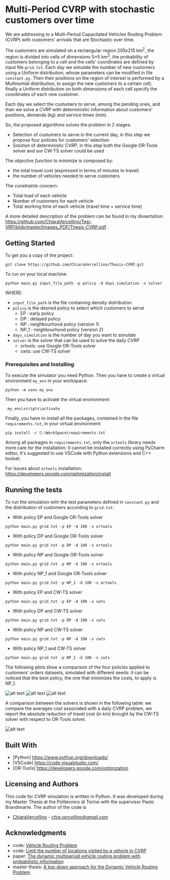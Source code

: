 # Multi-Period CVRP with stochastic customers over time

We are addressing to a Multi-Period Capacitated Vehicles Routing Problem (CVRP) with customers' arrivals that are Stochastic over time.

The customers are simulated on a rectangular region 205x215 km<sup>2</sup>, the region is divided into cells of dimensions 5×5 km<sup>2</sup>, the probability of customers belonging to a cell and the cells' coordinates are defined by input file `grid.txt`. Each day we simulate the number of new customers using a Uniform distribution, whose parameters can be modified in file `constant.py`. Then their positions on the region of interest is performed by a Multinomial distribution, to assign the new customers to a certain cell; finally a Uniform distribution on both dimensions of each cell specify the coordinates of each new customer.

Each day we select the custumers to serve, among the pending ones, and than we solve a CVRP with deterministic information about customers' positions, demands (kg) and service times (min).

So, the proposed algorithms solves the problem in 2 stages:
- Selection of custumers to serve in the current day, in this step we propose four policies for customers' selection
- Solution of deterministic CVRP, in this step both the Google OR-Tools solver and our CW-TS solver could be used

The *objective function* to minimize is composed by:
- the total travel cost (expressed in terms of minutes to travel)
- the number of vehicles needed to serve customers

The *constraints* concern:
- Total load of each vehicle
- Number of customers for each vehicle
- Total working time of each vehicle (travel time + service time)

A more detailed description of the problem can be found in my dissertation: https://github.com/ChiaraVercellino/Tesi-VRP/blob/master/Images_PDF/Thesis-CVRP.pdf .

## Getting Started

To get you a copy of the project:

```
git clone https://github.com/ChiaraVercellino/Thesis-CVRP.git
```

To run on your local machine:
```
python main.py input_file_path -p policy -d days_simulation -s solver
```

WHERE:
- `input_file_path` is the file containing density distribution
- `policy` is the desired policy to select which customers to serve
    - EP : early policy
    - DP : delayed policy
    - NP : neighbourhood policy (version 1)
    - NP_1 : neighbourhood policy (version 2)
- `days_simulation` is the number of day you want to simulate
- `solver` is the solver that can be used to solve the daily CVRP
    - ortools: use Google OR-Tools solver
    - cwts: use CW-TS solver

### Prerequisites and Installing

To execute the simulator you need Python. Then you have to create a virtual environment `my_env` in your workspace:
```
python -m venv my_env
```
Then you have to activate the virtual environment:
```
.my_env\scripts\activate
```
Finally, you have to install all the packages, contained in the file `requirements.txt`, in your virtual environment:
```
pip install -r C:\WorkSpace\requirements.txt
```
Among all packages in `requirements.txt`, only the `ortools` library needs more care for the installation: it cannot be installed correctly using PyCharm editor, it's suggested to use VSCode with Python extensions and C++ toolset.

For issues about `ortools` installation:
https://developers.google.com/optimization/install


## Running the tests

To run the simulation with the test parameters defined in `constant.py` and the distribution of customers according to `grid.txt`:
- With policy EP and Google OR-Tools solver
```
python main.py grid.txt -p EP -d 100 -s ortools
```
- With policy DP and Google OR-Tools solver
```
python main.py grid.txt -p DP -d 100 -s ortools
```
- With policy NP and Google OR-Tools solver
```
python main.py grid.txt -p NP -d 100 -s ortools
```
- With policy NP_1 and Google OR-Tools solver
```
python main.py grid.txt -p NP_1 -d 100 -s ortools
```
- With policy EP and CW-TS solver
```
python main.py grid.txt -p EP -d 100 -s cwts
```
- With policy DP and CW-TS solver
```
python main.py grid.txt -p DP -d 100 -s cwts
```
- With policy NP and CW-TS solver
```
python main.py grid.txt -p NP -d 100 -s cwts
```
- With policy NP_1 and CW-TS solver
```
python main.py grid.txt -p NP_1 -d 100 -s cwts
```

The following plots show a comparison of the four policies applied to customers' orders datasets, simulated with different seeds: it can be noticed that the best policy, the one that minimizes the costs, to apply is NP_1.

![alt text](https://github.com/ChiaraVercellino/Tesi-VRP/blob/master/Images_PDF/obj_fun_daily_histogram_NS.png)
![alt text](https://github.com/ChiaraVercellino/Tesi-VRP/blob/master/Images_PDF/obj_fun_histogram_NS.png)
![alt text](https://github.com/ChiaraVercellino/Tesi-VRP/blob/master/Images_PDF/vehicles_daily_histogram_NS.png)

A comparison between the solvers is shown in the following table: we compare the averages cost associated with a daily CVRP problem, we report the absolute reduction of travel cost (in km) brought by the CW-TS solver with respect to OR-Tools solver.

![alt text](https://github.com/ChiaraVercellino/Tesi-VRP/blob/master/Images_PDF/solver.png)


## Built With

* [Python] https://www.python.org/downloads/
* [VSCode] https://code.visualstudio.com/
* [OR-Tools] https://developers.google.com/optimization

## Licensing and Authors

This code for CVRP simulation is written in Python. It was developed during my Master Thesis at the Politecnico di Torino with the supervisor Paolo Brandimarte.
The author of the code is
* [ChiaraVercellino](https://github.com/ChiaraVercellino) - *chia.vercellino@gmail.com*

## Acknowledgments

* code: [Vehicle Routing Problem](https://developers.google.com/optimization/routing/vrp)
* code: [Limit the number of locations visited by a vehicle in CVRP](https://github.com/google/or-tools/issues/958#issuecomment-470010900)
* paper: [The dynamic multiperiod vehicle routing problem with probabilistic information](https://www.sciencedirect.com/science/article/abs/pii/S0305054814000458)
* master thesis: [A top-down approach for the Dynamic Vehicle Routing Problem](https://webthesis.biblio.polito.it/8629/)














